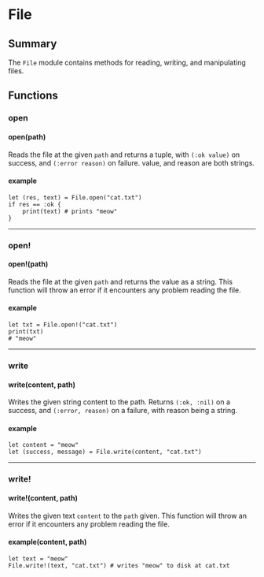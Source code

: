 # File

## Summary

The `File` module contains methods for reading, writing, and manipulating files.

## Functions

### open

#### open(path)

Reads the file at the given `path` and returns a tuple, with `(:ok value)` on success, and `(:error reason)` on failure. value, and reason are both strings.

#### example

```
let (res, text) = File.open("cat.txt")
if res == :ok {
    print(text) # prints "meow"
}
```

---

### open!

#### open!(path)

Reads the file at the given `path` and returns the value as a string. This function will throw an error if it encounters any problem reading the file.

#### example

```
let txt = File.open!("cat.txt")
print(txt)
# "meow"
```

---

### write

#### write(content, path)

Writes the given string content to the path. Returns `(:ok, :nil)` on a success, and `(:error, reason)` on a failure, with reason being a string.

#### example
```
let content = "meow"
let (success, message) = File.write(content, "cat.txt")
```

---

### write!

#### write!(content, path)

Writes the given text `content` to the `path` given. This function will throw an error if it encounters any problem reading the file.

#### example(content, path)

```
let text = "meow"
File.write!(text, "cat.txt") # writes "meow" to disk at cat.txt
```